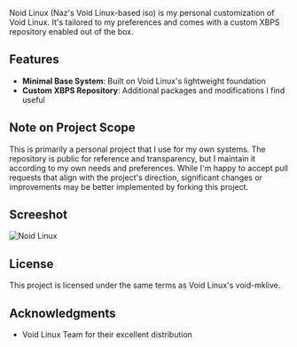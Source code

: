 Noid Linux (Naz's Void Linux-based iso) is my personal customization of Void Linux. It's tailored to my preferences and comes with a custom XBPS repository enabled out of the box.

## Features

- **Minimal Base System**: Built on Void Linux's lightweight foundation
- **Custom XBPS Repository**: Additional packages and modifications I find useful

## Note on Project Scope

This is primarily a personal project that I use for my own systems. The repository is public for reference and transparency, but I maintain it according to my own needs and preferences. While I'm happy to accept pull requests that align with the project's direction, significant changes or improvements may be better implemented by forking this project.

## Screeshot

![Noid Linux](https://files.catbox.moe/ijhesh.png)

## License

This project is licensed under the same terms as Void Linux's void-mklive.

## Acknowledgments

- Void Linux Team for their excellent distribution

